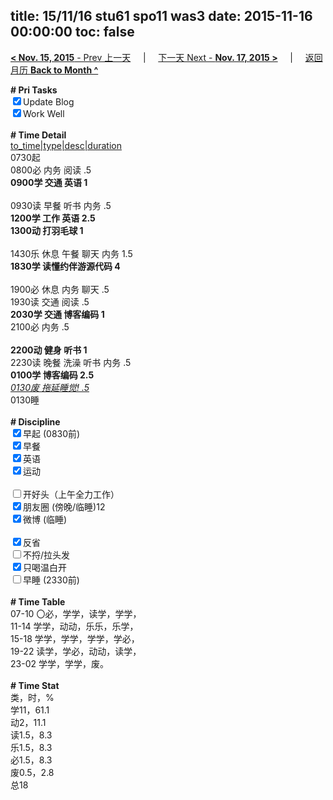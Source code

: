 title: 15/11/16 stu61 spo11 was3
date: 2015-11-16 00:00:00
toc: false
---
[**< Nov. 15, 2015** - Prev 上一天](/lifelogs/2015/11/d15.html) &nbsp; &nbsp; | &nbsp; &nbsp; [下一天 Next - **Nov. 17, 2015 >**](/lifelogs/2015/11/d17.html) &nbsp; &nbsp; |  &nbsp; &nbsp; [返回月历 **Back to Month ^**](/lifelogs/2015/11/index.html)
<br/><div><b># Pri Tasks</b></div><div><input checked="true" type="checkbox"/>Update Blog</div><div><input checked="true" type="checkbox"/>Work Well</div><div><br/></div><div><b># Time Detail</b></div><div><u>to_time|type|desc|duration</u></div><div>0730起</div><div>0800必 内务 阅读 .5</div><div><b>0900学 交通 英语 1</b></div><div><br/></div><div>0930读 早餐 听书 内务 .5</div><div><b>1200学 工作 英语 2.5</b></div><div><b>1300动 打羽毛球 1</b></div><div><br/></div><div>1430乐 休息 午餐 聊天 内务 1.5</div><div><b>1830学 读懂约伴游源代码 4</b></div><div><br/></div><div>1900必 休息 内务 聊天 .5</div><div>1930读 交通 阅读 .5</div><div><b>2030学 交通 博客编码 1</b></div><div>2100必 内务 .5</div><div><br/></div><div><b>2200动 健身 听书 1</b></div><div>2230读 晚餐 洗澡 听书 内务 .5</div><div><b>0100学 博客编码 2.5</b></div><div><u><i>0130废 拖延睡觉! .5</i></u></div><div>0130睡</div><div><br/></div><div><b># Discipline</b></div><div><input checked="true" type="checkbox"/>早起 (0830前)</div><div><input checked="true" type="checkbox"/>早餐</div><div><input checked="true" type="checkbox"/>英语</div><div><input checked="true" type="checkbox"/>运动</div><div><br/></div><div><input type="checkbox"/>开好头（上午全力工作）</div><div><input checked="true" type="checkbox"/>朋友圈 (傍晚/临睡)12</div><div><input checked="true" type="checkbox"/>微博 (临睡)</div><div><br/></div><div><input checked="true" type="checkbox"/>反省</div><div><input type="checkbox"/>不捋/拉头发</div><div><input checked="true" type="checkbox"/>只喝温白开</div><div><input type="checkbox"/>早睡 (2330前)</div><div><br/></div><div><b># Time Table</b></div><div>07-10 〇必，学学，读学，学学，</div><div>11-14 学学，动动，乐乐，乐学，</div><div>15-18 学学，学学，学学，学必，</div><div>19-22 读学，学必，动动，读学，</div><div>23-02 学学，学学，废。</div><div><br/></div><div><b># Time Stat</b></div><div>类，时，%</div><div>学11，61.1</div><div>动2，11.1</div><div>读1.5，8.3</div><div>乐1.5，8.3</div><div>必1.5，8.3</div><div>废0.5，2.8</div><div>总18</div>